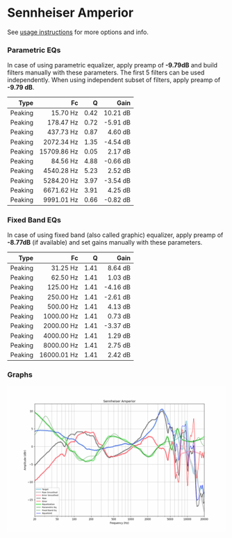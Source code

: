 # Sennheiser Amperior
See [usage instructions](https://github.com/jaakkopasanen/AutoEq#usage) for more options and info.

### Parametric EQs
In case of using parametric equalizer, apply preamp of **-9.79dB** and build filters manually
with these parameters. The first 5 filters can be used independently.
When using independent subset of filters, apply preamp of **-9.79 dB**.

| Type    | Fc          |    Q | Gain     |
|--------:|------------:|-----:|---------:|
| Peaking | 15.70 Hz    | 0.42 | 10.21 dB |
| Peaking | 178.47 Hz   | 0.72 | -5.91 dB |
| Peaking | 437.73 Hz   | 0.87 | 4.60 dB  |
| Peaking | 2072.34 Hz  | 1.35 | -4.54 dB |
| Peaking | 15709.86 Hz | 0.05 | 2.17 dB  |
| Peaking | 84.56 Hz    | 4.88 | -0.66 dB |
| Peaking | 4540.28 Hz  | 5.23 | 2.52 dB  |
| Peaking | 5284.20 Hz  | 3.97 | -3.54 dB |
| Peaking | 6671.62 Hz  | 3.91 | 4.25 dB  |
| Peaking | 9991.01 Hz  | 0.66 | -0.82 dB |

### Fixed Band EQs
In case of using fixed band (also called graphic) equalizer, apply preamp of **-8.77dB**
(if available) and set gains manually with these parameters.

| Type    | Fc          |    Q | Gain     |
|--------:|------------:|-----:|---------:|
| Peaking | 31.25 Hz    | 1.41 | 8.64 dB  |
| Peaking | 62.50 Hz    | 1.41 | 1.03 dB  |
| Peaking | 125.00 Hz   | 1.41 | -4.16 dB |
| Peaking | 250.00 Hz   | 1.41 | -2.61 dB |
| Peaking | 500.00 Hz   | 1.41 | 4.13 dB  |
| Peaking | 1000.00 Hz  | 1.41 | 0.73 dB  |
| Peaking | 2000.00 Hz  | 1.41 | -3.37 dB |
| Peaking | 4000.00 Hz  | 1.41 | 1.29 dB  |
| Peaking | 8000.00 Hz  | 1.41 | 2.75 dB  |
| Peaking | 16000.01 Hz | 1.41 | 2.42 dB  |

### Graphs
![](./Sennheiser%20Amperior.png)